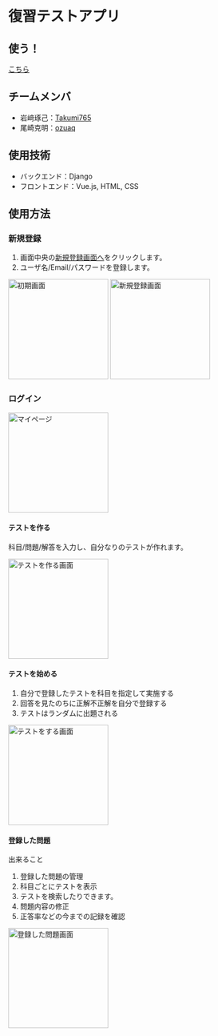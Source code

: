 # 復習テストアプリ
## 使う！
<a href="http://54.248.134.52/login/" target="_brank">こちら</a>
## チームメンバ
- 岩﨑琢己：<a href=https://github.com/takumi765 target=_brank>Takumi765</a>
- 尾崎克明：<a href=https://github.com/ozuaq>ozuaq</a>
## 使用技術
- バックエンド：Django
- フロントエンド：Vue.js, HTML, CSS
## 使用方法
### 新規登録
  1. 画面中央の<a href=http://54.248.134.52/create_user>新規登録画面へ</a>をクリックします。
  2. ユーザ名/Email/パスワードを登録します。
<img width="200px" alt="初期画面" src="https://user-images.githubusercontent.com/82143606/204824032-4dd4ae85-a2ae-4693-82a2-537df762a8ca.png">
<img width="200px" alt="新規登録画面" src="https://user-images.githubusercontent.com/82143606/204826213-7bbd6ee0-ce35-4556-907b-930a17d04d96.png">

### ログイン
<img width="200px" alt="マイページ" src="https://user-images.githubusercontent.com/82143606/204826007-a928eb81-2759-49b1-a405-481aa9786177.png">

#### テストを作る
科目/問題/解答を入力し、自分なりのテストが作れます。

<img width="200px" alt="テストを作る画面" src="https://user-images.githubusercontent.com/82143606/204826778-7929c282-a992-44a4-9af7-414f04f78723.png">

#### テストを始める
1. 自分で登録したテストを科目を指定して実施する
2. 回答を見たのちに正解不正解を自分で登録する
3. テストはランダムに出題される

<img width="200px" alt="テストをする画面" src="https://user-images.githubusercontent.com/82143606/204827381-169f086e-46d3-45b0-8c44-8fca283b1b5d.png">

#### 登録した問題
出来ること
1. 登録した問題の管理
2. 科目ごとにテストを表示
3. テストを検索したりできます。
4. 問題内容の修正
5. 正答率などの今までの記録を確認

<img width="200px" alt="登録した問題画面" src="https://user-images.githubusercontent.com/82143606/204829256-a2c4d415-1acb-4192-a0ed-424040facb52.png">
  
 

